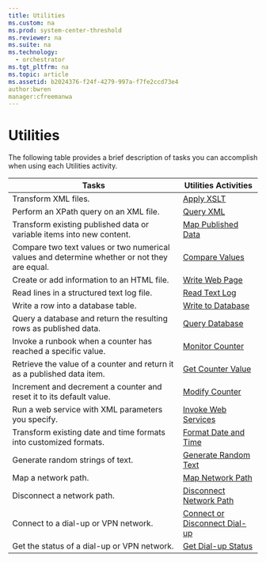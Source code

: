 ```yaml
---
title: Utilities
ms.custom: na
ms.prod: system-center-threshold
ms.reviewer: na
ms.suite: na
ms.technology: 
  - orchestrator
ms.tgt_pltfrm: na
ms.topic: article
ms.assetid: b2024376-f24f-4279-997a-f7fe2ccd73e4
author:bwren
manager:cfreemanwa
---
```

# Utilities
The following table provides a brief description of tasks you can accomplish when using each Utilities activity.  
  
|Tasks|Utilities Activities|  
|---------|------------------------|  
|Transform XML files.|[Apply XSLT](../../orch/reference/Apply-XSLT.md)|  
|Perform an XPath query on an XML file.|[Query XML](../../orch/reference/Query-XML.md)|  
|Transform existing published data or variable items into new content.|[Map Published Data](../../orch/reference/Map-Published-Data.md)|  
|Compare two text values or two numerical values and determine whether or not they are equal.|[Compare Values](../../orch/reference/Compare-Values.md)|  
|Create or add information to an HTML file.|[Write Web Page](../../orch/reference/Write-Web-Page.md)|  
|Read lines in a structured text log file.|[Read Text Log](../../orch/reference/Read-Text-Log.md)|  
|Write a row into a database table.|[Write to Database](../../orch/reference/Write-to-Database.md)|  
|Query a database and return the resulting rows as published data.|[Query Database](../../orch/reference/Query-Database.md)|  
|Invoke a runbook when a counter has reached a specific value.|[Monitor Counter](../../orch/reference/Monitor-Counter.md)|  
|Retrieve the value of a counter and return it as a published data item.|[Get Counter Value](../../orch/reference/Get-Counter-Value.md)|  
|Increment and decrement a counter and reset it to its default value.|[Modify Counter](../../orch/reference/Modify-Counter.md)|  
|Run a web service with XML parameters you specify.|[Invoke Web Services](../../orch/reference/Invoke-Web-Services.md)|  
|Transform existing date and time formats into customized formats.|[Format Date and Time](../../orch/reference/Format-Date-and-Time.md)|  
|Generate random strings of text.|[Generate Random Text](../../orch/reference/Generate-Random-Text.md)|  
|Map a network path.|[Map Network Path](../../orch/reference/Map-Network-Path.md)|  
|Disconnect a network path.|[Disconnect Network Path](../../orch/reference/Disconnect-Network-Path.md)|  
|Connect to a dial\-up or VPN network.|[Connect or Disconnect Dial-up](../../orch/reference/Connect-or-Disconnect-Dial-up.md)|  
|Get the status of a dial\-up or VPN network.|[Get Dial-up Status](../../orch/reference/Get-Dial-up-Status.md)|  
  
